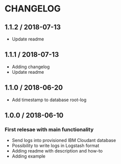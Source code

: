 # CHANGELOG

## 1.1.2 / 2018-07-13
 - Update readme

## 1.1.1 / 2018-07-13
 - Adding changelog
 - Update readme

## 1.1.0 / 2018-06-20
 - Add timestamp to database root-log

## 1.0.0 / 2018-06-10
### First relesae with main functionality
 - Send logs into provisioned IBM Cloudant database
 - Possibility to write logs in Logstash format
 - Adding readme with description and how-to
 - Adding example